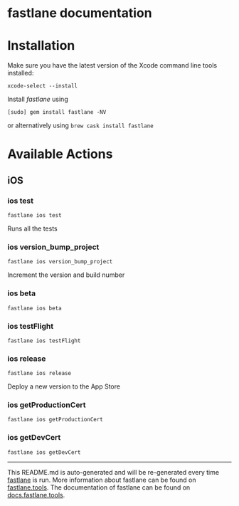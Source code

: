 fastlane documentation
================
# Installation

Make sure you have the latest version of the Xcode command line tools installed:

```
xcode-select --install
```

Install _fastlane_ using
```
[sudo] gem install fastlane -NV
```
or alternatively using `brew cask install fastlane`

# Available Actions
## iOS
### ios test
```
fastlane ios test
```
Runs all the tests
### ios version_bump_project
```
fastlane ios version_bump_project
```
Increment the version and build number
### ios beta
```
fastlane ios beta
```

### ios testFlight
```
fastlane ios testFlight
```

### ios release
```
fastlane ios release
```
Deploy a new version to the App Store
### ios getProductionCert
```
fastlane ios getProductionCert
```

### ios getDevCert
```
fastlane ios getDevCert
```


----

This README.md is auto-generated and will be re-generated every time [fastlane](https://fastlane.tools) is run.
More information about fastlane can be found on [fastlane.tools](https://fastlane.tools).
The documentation of fastlane can be found on [docs.fastlane.tools](https://docs.fastlane.tools).
